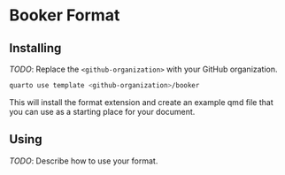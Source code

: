 # Booker Format

## Installing

_TODO_: Replace the `<github-organization>` with your GitHub organization.

```bash
quarto use template <github-organization>/booker
```

This will install the format extension and create an example qmd file
that you can use as a starting place for your document.

## Using

_TODO_: Describe how to use your format.

